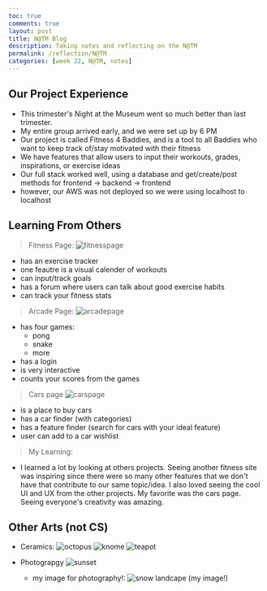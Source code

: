 ```yaml
---
toc: true
comments: true
layout: post
title: N@TM Blog
description: Taking notes and reflecting on the N@TM
permalink: /reflection/N@TM
categories: [week 22, N@TM, notes]
--- 
```


## Our Project Experience
- This trimester's Night at the Museum went so much better than last trimester.
- My entire group arrived early, and we were set up by 6 PM
- Our project is called Fitness 4 Baddies, and is a tool to all Baddies who want to keep track of/stay motivated with their fitness
- We have features that allow users to input their workouts, grades, inspirations, or exercise ideas
- Our full stack worked well, using a database and get/create/post methods for frontend -> backend -> frontend
- however, our AWS was not deployed so we were using localhost to localhost

## Learning From Others
> Fitness Page:
![fitnesspage]({{site.baseurl}}/images/fitnessN@TM.jpg)
- has an exercise tracker
- one feautre is a visual calender of workouts
- can input/track goals
- has a forum where users can talk about good exercise habits
- can track your fitness stats

> Arcade Page:
![arcadepage]({{site.baseurl}}/images/arcadeN@TM.jpg)
- has four games:
    - pong
    - snake
    - more
- has a login
- is very interactive
- counts your scores from the games

> Cars page
![carspage]({{site.baseurl}}/images/carsN@TM.jpg)
- is a place to buy cars
- has a car finder (with categories)
- has a feature finder (search for cars with your ideal feature)
- user can add to a car wishlist

> My Learning:
- I learned a lot by looking at others projects. Seeing another fitness site was inspiring since there were so many other features that we don't have that contribute to our same topic/idea. I also loved seeing the cool UI and UX from the other projects. My favorite was the cars page. Seeing everyone's creativity was amazing.

## Other Arts (not CS)
- Ceramics:
![octopus]({{site.baseurl}}/images/octopusN@TM.JPG)
![knome]({{site.baseurl}}/images/KnomeN@TM.JPG)
![teapot]({{site.baseurl}}/images/teapotN@TM.JPG)

-  Photograpgy
![sunset]({{site.baseurl}}/images/sunsetN@TM.JPG)
    - my image for photography!:
![snow landcape (my image!)]({{site.baseurl}}/images/myimageN@TM.JPG)
